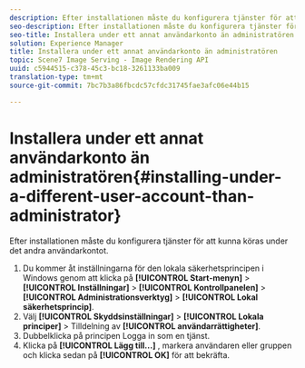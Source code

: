 ```yaml
---
description: Efter installationen måste du konfigurera tjänster för att kunna köras under det andra användarkontot.
seo-description: Efter installationen måste du konfigurera tjänster för att kunna köras under det andra användarkontot.
seo-title: Installera under ett annat användarkonto än administratören
solution: Experience Manager
title: Installera under ett annat användarkonto än administratören
topic: Scene7 Image Serving - Image Rendering API
uuid: c5944515-c378-45c3-bc18-3261133ba009
translation-type: tm+mt
source-git-commit: 7bc7b3a86fbcdc57cfdc31745fae3afc06e44b15

---
```



# Installera under ett annat användarkonto än administratören{#installing-under-a-different-user-account-than-administrator}

Efter installationen måste du konfigurera tjänster för att kunna köras under det andra användarkontot.

1. Du kommer åt inställningarna för den lokala säkerhetsprincipen i Windows genom att klicka på **[!UICONTROL Start-menyn]** > **[!UICONTROL Inställningar]** > **[!UICONTROL Kontrollpanelen]** > **[!UICONTROL Administrationsverktyg]** > **[!UICONTROL Lokal säkerhetsprincip]**.
1. Välj **[!UICONTROL Skyddsinställningar]** > **[!UICONTROL Lokala principer]** > Tilldelning av **[!UICONTROL användarrättigheter]**.
1. Dubbelklicka på principen Logga in som en tjänst.
1. Klicka på **[!UICONTROL Lägg till...]** , markera användaren eller gruppen och klicka sedan på **[!UICONTROL OK]** för att bekräfta.
